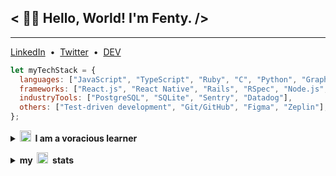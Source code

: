 <h2>< 👋🏼 Hello, World! I'm Fenty. /></h2>

---

<p>
  <a href="https://www.linkedin.com/in/fentybit/" target="_blank">LinkedIn</a>&nbsp;&nbsp;•&nbsp;&nbsp;<a href="https://twitter.com/fentybit" target="_blank">Twitter</a>&nbsp;&nbsp;•&nbsp;&nbsp;<a href="https://dev.to/fentybit" target="_blank">DEV</a>
</p>

```js
let myTechStack = {
  languages: ["JavaScript", "TypeScript", "Ruby", "C", "Python", "GraphQL", "SQL", "HTML", "CSS"],
  frameworks: ["React.js", "React Native", "Rails", "RSpec", "Node.js", "Jest"],
  industryTools: ["PostgreSQL", "SQLite", "Sentry", "Datadog"],
  others: ["Test-driven development", "Git/GitHub", "Figma", "Zeplin"],
};
```

<details>
  <summary><strong><img src="https://github.githubassets.com/images/icons/emoji/seedling.png?v8" height=18px >&nbsp;&nbsp;I am a voracious learner</strong></summary>
    <ul>
      <li><a href="certificates/CS50x.png">HarvardX CS50x Introduction to Computer Science</a>
      <li><a href="certificates/JS_Understanding_the_Weird_Parts.jpg">JavaScript: Understanding the Weird Parts</a>
      <li><a href="certificates/JS_Algorithms_and_Data_Structures.jpeg">JavaScript Algorithms and Data Structures</a>
      <li><a href="certificates/The_Coding_Interview_Bootcamp_DSA.jpg">The Coding Interview Bootcamp: Algorithms + Data Structures</a>
      <li><a href="certificates/The_Git_and_GitHub_Bootcamp.jpeg">The Git & GitHub Bootcamp</a>
      <li><a href="udcertificatesemy/The_Complete_Guide_with_React_Hook_Redux.jpeg">The Complete Guide with React Hook Redux</a>
    </ul>
</details>

<p></p>

<details>
  <summary><strong>my&nbsp;&nbsp;<img src="https://github.githubassets.com/images/icons/emoji/octocat.png?v8" height=18px >&nbsp;&nbsp;stats</strong></summary>

![Top Langs](https://github-readme-stats.vercel.app/api/top-langs/?username=fentybit&layout=compact&theme=swift)

![GitHub stats](https://github-readme-stats.vercel.app/api?username=fentybit&show_icons=true&theme=swift)

</details>
